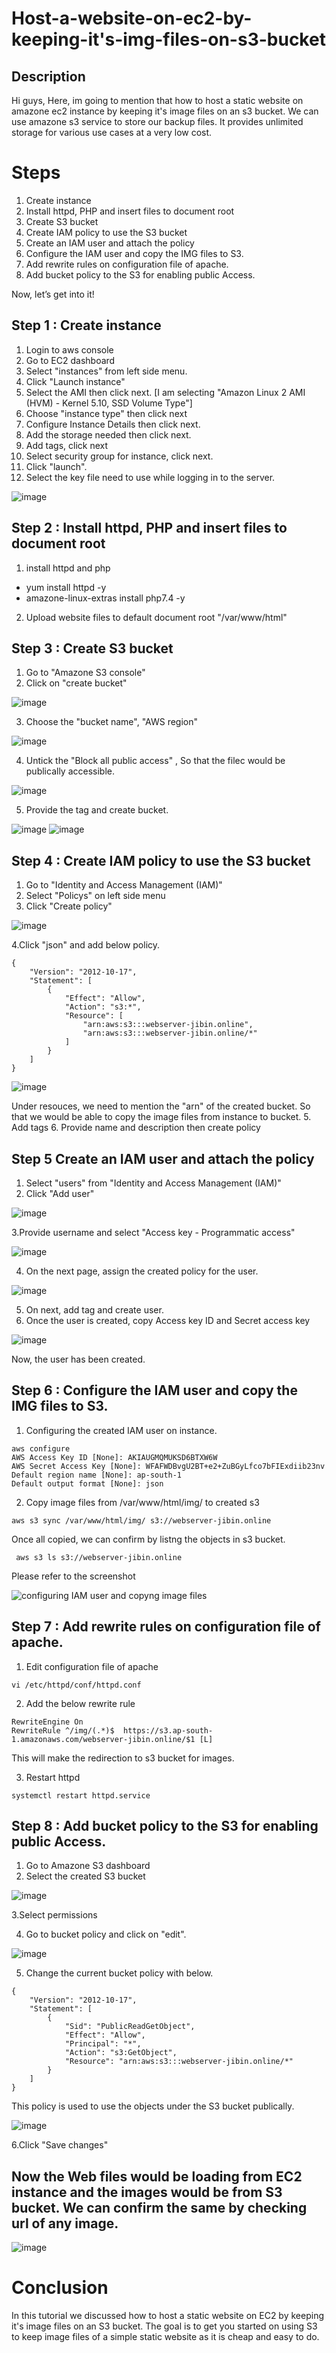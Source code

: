 # Host-a-website-on-ec2-by-keeping-it's-img-files-on-s3-bucket
## Description
Hi guys,
Here, im going to mention that how to host a static website on amazone ec2 instance by keeping it's image files on an s3 bucket.
We can use amazone s3 service to store our backup files. It provides unlimited storage for various use cases at a very low cost.
# Steps
1. Create instance 
2. Install httpd, PHP and insert files to document root
3. Create S3 bucket
4. Create IAM policy to use the S3 bucket
5. Create an IAM user and attach the policy
6. Configure the IAM user and copy the IMG files to S3.
7. Add rewrite rules on configuration file of apache.
8. Add bucket policy to the S3 for enabling public Access.


Now, let’s get into it!

## Step 1 : Create instance
1. Login to aws console
2. Go to EC2 dashboard
3. Select "instances" from left side menu.
4. Click "Launch instance"
5. Select the AMI then click next. [I am selecting "Amazon Linux 2 AMI (HVM) - Kernel 5.10, SSD Volume Type"]
6. Choose "instance type" then click next
7.  Configure Instance Details then click next.
8.  Add the storage needed then click next.
9.  Add tags, click next
10.  Select security group for instance, click next.
11.  Click "launch".
12.  Select the key file need to use while logging in to the server.

  ![image](https://user-images.githubusercontent.com/100774483/158379207-0619b564-9ab7-43f0-a523-794d2f9d9604.png)

## Step 2 : Install httpd, PHP and insert files to document root
1. install httpd and php 
  * yum install httpd -y
  * amazone-linux-extras install php7.4 -y
2. Upload website files to default document root "/var/www/html"  

## Step 3 : Create S3 bucket
1. Go to "Amazone S3 console"
2. Click on "create bucket"

 ![image](https://user-images.githubusercontent.com/100774483/158382362-91ae353b-6454-493d-b542-0e1b69a13dfa.png)

3. Choose the "bucket name", "AWS region"

 ![image](https://user-images.githubusercontent.com/100774483/158382812-35b58534-4915-4365-96ed-27a2eb8bac6f.png)

4. Untick the "Block all public access" , So that the filec would be publically accessible.

 ![image](https://user-images.githubusercontent.com/100774483/158383364-39f2dd02-e8bf-4b39-8e53-3622ae4ede41.png)

5. Provide the tag and create bucket.

 ![image](https://user-images.githubusercontent.com/100774483/158383556-60036dd5-0605-439d-8402-94002e3ece83.png)
 ![image](https://user-images.githubusercontent.com/100774483/158383671-974f895c-b442-4021-a540-edb55534db4b.png)

## Step 4 : Create IAM policy to use the S3 bucket

1. Go to "Identity and Access Management (IAM)"
2. Select "Policys" on left side menu
3. Click "Create policy"

![image](https://user-images.githubusercontent.com/100774483/158384740-b9bce9e9-19af-411b-b9c8-9642ce978e69.png)

4.Click "json" and add below policy.

~~~
{
    "Version": "2012-10-17",
    "Statement": [
        {
            "Effect": "Allow",
            "Action": "s3:*",
            "Resource": [
                "arn:aws:s3:::webserver-jibin.online",
                "arn:aws:s3:::webserver-jibin.online/*"
            ]
        }
    ]
}
~~~

![image](https://user-images.githubusercontent.com/100774483/158386962-c1210be2-040d-4011-bb07-8ca5ad105724.png)

Under resouces, we need to mention the "arn" of the created bucket. So that we would be able to copy the image files from instance to bucket.
5. Add tags
6. Provide name and description then create policy

## Step 5 Create an IAM user and attach the policy

1. Select "users" from "Identity and Access Management (IAM)"
2. Click "Add user"

![image](https://user-images.githubusercontent.com/100774483/158387976-3b863429-0aaf-4b5a-b0d7-b7dd09208f31.png)

3.Provide username and select "Access key - Programmatic access"

![image](https://user-images.githubusercontent.com/100774483/158388352-7124ce71-8951-4793-b519-0ae5a8458c0c.png)

4. On the next page, assign the created policy for the user.

![image](https://user-images.githubusercontent.com/100774483/158388667-04cf76fe-c3b0-4298-9f37-3be69c7533ef.png)

5. On next, add tag and create user.
6. Once the user is created, copy Access key ID and  Secret access key

![image](https://user-images.githubusercontent.com/100774483/158389197-51736c38-fd89-474b-95c5-9b79b3603338.png)

Now, the user has been created. 

## Step 6 : Configure the IAM user and copy the IMG files to S3.

1. Configuring the created IAM user on instance.

~~~
aws configure
AWS Access Key ID [None]: AKIAUGMQMUKSD6BTXW6W
AWS Secret Access Key [None]: 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
Default region name [None]: ap-south-1
Default output format [None]: json
~~~

2. Copy image files from /var/www/html/img/ to created s3 

~~~
aws s3 sync /var/www/html/img/ s3://webserver-jibin.online
~~~

Once all copied, we can confirm by listng the objects in s3 bucket.

~~~
 aws s3 ls s3://webserver-jibin.online
~~~

Please refer to the screenshot

![configuring IAM user and copyng image files](https://user-images.githubusercontent.com/100774483/158391605-513528b9-41d7-46f6-9332-de05b802b293.JPG)


## Step 7 : Add rewrite rules on configuration file of apache.

1. Edit configuration file of apache

~~~
vi /etc/httpd/conf/httpd.conf
~~~

2. Add the below rewrite rule

~~~
RewriteEngine On
RewriteRule ^/img/(.*)$  https://s3.ap-south-1.amazonaws.com/webserver-jibin.online/$1 [L]
~~~

This will make the redirection to s3 bucket for images.

3. Restart httpd

~~~
systemctl restart httpd.service
~~~


 ## Step 8 : Add bucket policy to the S3 for enabling public Access.
 
 
 1. Go to Amazone S3 dashboard
 2. Select the created S3 bucket
 
 ![image](https://user-images.githubusercontent.com/100774483/158427418-f34baab9-e57e-4043-b351-4a115937ee43.png)
 
 3.Select permissions
 
 4. Go to bucket policy and click on "edit".
 
 ![image](https://user-images.githubusercontent.com/100774483/158427690-07266872-e21a-46d8-aa42-4dd1dd04e0a4.png)

5. Change the current bucket policy with below.

~~~
{
	"Version": "2012-10-17",
	"Statement": [
		{
			"Sid": "PublicReadGetObject",
			"Effect": "Allow",
			"Principal": "*",
			"Action": "s3:GetObject",
			"Resource": "arn:aws:s3:::webserver-jibin.online/*"
		}
	]
}
~~~

This policy is used to use the objects under the S3 bucket publically. 

![image](https://user-images.githubusercontent.com/100774483/158427978-b02583e8-f876-4ffb-b325-d32b8edb49f3.png)

6.Click "Save changes"

## Now the Web files would be loading from EC2 instance and the images would be from S3 bucket. We can confirm the same by checking url of any image.

![image](https://user-images.githubusercontent.com/100774483/158430970-eb1dfa7f-55f7-4b59-a1fc-dc72b7421811.png)


# Conclusion

In this tutorial we discussed how to host a static website on EC2 by keeping it's image files on an S3 bucket. The goal is to get you started on using S3 to keep image files of a simple static website as it is cheap and easy to do.

